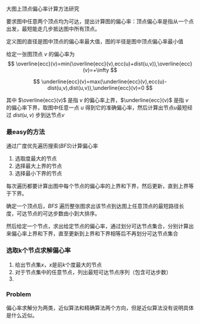 大图上顶点偏心率计算方法研究

要求图中任意两个顶点均为可达，提出计算图的偏心率：顶点偏心率是指从一个点出发，最短能走几步抵达图中所有顶点。

定义图的直径是图中顶点的偏心率最大值，图的半径是图中顶点偏心率最小值

给定一张图顶点 $v$ 的偏心率为
$$
\overline{ecc}(v)=min(\overline{ecc}(v),ecc(u)+dist(u,v)),\overline{ecc}(v)=+\infty
$$

$$
\underline{ecc}(v)=max(\underline{ecc}(v),ecc(u)-dist(u,v),dist(u,v)),\underline{ecc}(v)=0
$$

其中 $\overline{ecc}(v)$ 是指 $v$ 的偏心率上界，$\underline{ecc}(v)$ 是指 $v$ 的偏心率下界，取图中任意一点 $u$ 得到它的准确偏心率，然后计算出节点$u$最短经过 $dist(u,v)$ 步到达节点$v$

### 最easy的方法

通过广度优先遍历搜索$(BFS)$计算偏心率

1. 选取度最大的节点
2. 选择最大上界的节点
3. 选择最小下界的节点

每次遍历都要计算出图中每个节点的偏心率的上界和下界，然后更新，直到上界等于下界。

确定一个顶点后，$BFS$ 遍历整张图求出该节点到达图上任意顶点的最短路径长度，可达节点的可达步数由小到大排序。

然后给定一个节点，求出给定节点的偏心率，通过划分可达节点集合，分别计算出来偏心率上界和下界，直至更新到上界和下界相等后不再划分可达节点集合

### 选取k个节点求解偏心率

1. 给出节点集$x$，$x$是前$k$个度最大的节点
2. 对于节点集中的任意节点，列出最短可达节点序列（包含可达步数）
3. 

### Problem

偏心率求解分为两类，近似算法和精确算法两个方向，但是近似算法没有说明具体是什么近似。